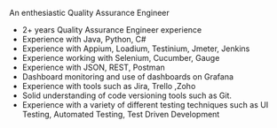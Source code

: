  An enthesiastic Quality Assurance Engineer
- 2+ years Quality Assurance Engineer experience
- Experience with Java, Python, C#
- Experience with Appium, Loadium, Testinium, Jmeter, Jenkins
- Experience working with Selenium, Cucumber, Gauge
- Experience with JSON, REST, Postman
- Dashboard monitoring and use of dashboards on Grafana
- Experience with tools such as Jira, Trello ,Zoho
- Solid understanding of code versioning tools such as Git.
- Experience with a variety of different testing techniques such as UI Testing, Automated Testing, Test Driven Development

<!--
**betulyeni/betulyeni** is a ✨ _special_ ✨ repository because its `README.md` (this file) appears on your GitHub profile.

Here are some ideas to get you started:

- 🔭 I’m currently working on ...
- 🌱 I’m currently learning ...
- 👯 I’m looking to collaborate on ...
- 🤔 I’m looking for help with ...
- 💬 Ask me about ...
- 📫 How to reach me: ...
- 😄 Pronouns: ...
- ⚡ Fun fact: ...
-->
